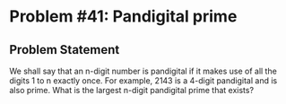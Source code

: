 # Problem #41: Pandigital prime 

## Problem Statement 

We shall say that an n-digit number is pandigital if it makes use of all the digits 1 to n exactly once. For example, 2143 is a 4-digit pandigital and is also prime.
What is the largest n-digit pandigital prime that exists?
